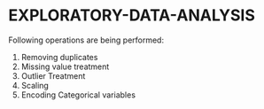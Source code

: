 # EXPLORATORY-DATA-ANALYSIS
Following operations are being performed: 
1) Removing duplicates 
2) Missing value treatment 
3) Outlier Treatment 
4) Scaling 
5) Encoding Categorical variables 
